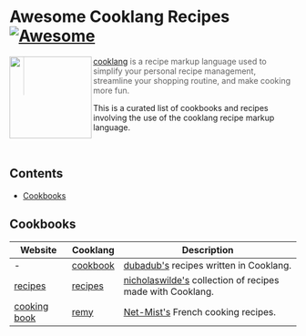 # Awesome Cooklang Recipes [![Awesome](https://awesome.re/badge-flat.svg)](https://awesome.re)

<img src="https://cooklang.org/images/logo.svg" align="left" width="144px" height="144px"/>

> [cooklang][1] is a recipe markup language used to simplify your personal recipe management, streamline your shopping routine, and make cooking more fun.

This is a curated list of cookbooks and recipes involving the use of the cooklang recipe markup language.

<br />

## Contents

- [Cookbooks](#cookbooks)

## Cookbooks

| Website 			| Cooklang      |  Description                                                      |
|-------------------|---------------|-------------------------------------------------------------------|
| - 				| [cookbook][2] | [dubadub's][5] recipes written in Cooklang. 						|
| [recipes][3] 		| [recipes][9] 	| [nicholaswilde's][4] collection of recipes made with Cooklang. 	|
| [cooking book][8] | [remy][6] 	| [Net-Mist's][7] French cooking recipes. 							|

[1]: https://cooklang.org/
[2]: https://github.com/dubadub/cookbook
[3]: https://nicholaswilde.io/recipes/
[4]: https://github.com/nicholaswilde/
[5]: https://github.com/dubadub
[6]: https://github.com/Net-Mist
[7]: https://github.com/Net-Mist/remy
[8]: https://net-mist-cooking-book.netlify.app/
[9]: https://github.com/nicholaswilde/recipes/tree/main/cook
